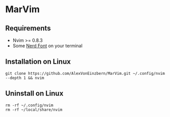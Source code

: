 # MarVim

## Requirements
- Nvim >= 0.8.3
- Some [Nerd Font](https://www.nerdfonts.com/) on your terminal

## Installation on Linux

```
git clone https://github.com/AlexVonEinzbern/MarVim.git ~/.config/nvim --depth 1 && nvim
```
## Uninstall on Linux

```
rm -rf ~/.config/nvim
rm -rf ~/local/share/nvim
```
